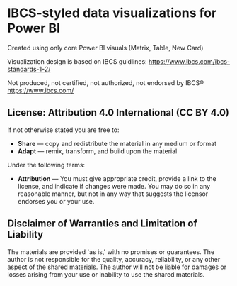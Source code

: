 # IBCS-styled data visualizations for Power BI

Created using only core Power BI visuals (Matrix, Table, New Card)

Visualization design is based on IBCS guidlines: https://www.ibcs.com/ibcs-standards-1-2/

Not produced, not certified, not authorized, not endorsed by IBCS® https://www.ibcs.com/

## License: Attribution 4.0 International (CC BY 4.0)

If not otherwise stated you are free to:
- **Share** — copy and redistribute the material in any medium or format
- **Adapt** — remix, transform, and build upon the material

Under the following terms:
- **Attribution** — You must give appropriate credit, provide a link to the license, and indicate if changes were made.
  You may do so in any reasonable manner, but not in any way that suggests the licensor endorses you or your use.

## Disclaimer of Warranties and Limitation of Liability

The materials are provided 'as is,' with no promises or guarantees. 
The author is not responsible for the quality, accuracy, reliability, or any other aspect of the shared materials. 
The author will not be liable for damages or losses arising from your use or inability to use the shared materials.
